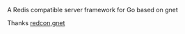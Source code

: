 A Redis compatible server framework for Go based on gnet

Thanks [redcon](https://github.com/tidwall/redcon),[gnet](https://github.com/panjf2000/gnet)

